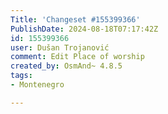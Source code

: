 ```yaml
---
Title: 'Changeset #155399366'
PublishDate: 2024-08-18T07:17:42Z
id: 155399366
user: Dušan Trojanović
comment: Edit Place of worship
created_by: OsmAnd~ 4.8.5
tags:
- Montenegro

---
```

